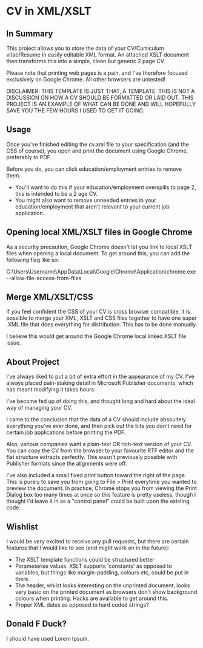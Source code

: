 CV in XML/XSLT
==============

In Summary
----------

This project allows you to store the data of your CV/Curriculum vitae/Resume in easily editable XML format. An attached XSLT document then transforms this into a simple, clean but generic 2 page CV. 

Please note that printing web pages is a pain, and I've therefore focused exclusively on Google Chrome. All other browsers are untested!

DISCLAIMER: THIS TEMPLATE IS JUST THAT, A TEMPLATE. THIS IS NOT A DISCUSSION ON HOW A CV SHOULD BE FORMATTED OR LAID OUT. THIS PROJECT IS AN EXAMPLE OF WHAT CAN BE DONE AND WILL HOPEFULLY SAVE YOU THE FEW HOURS I USED TO GET IT GOING.

Usage
-----

Once you've finished editing the cv.xml file to your specification (and the CSS of course), you open and print the document using Google Chrome, preferably to PDF. 

Before you do, you can click education/employment entries to remove them.
 + You'll want to do this if your education/employment overspills to page 2, this is intended to be a 2 age CV.
 + You might also want to remove unneeded entries in your education/employment that aren't relevant to your current job application.


Opening local XML/XSLT files in Google Chrome
---------------------------------------------

As a security precaution, Google Chrome doesn't let you link to local XSLT files when opening a local document. To get around this, you can add the following flag like so:

C:\Users\Username\AppData\Local\Google\Chrome\Application\chrome.exe --allow-file-access-from-files

Merge XML/XSLT/CSS
------------------

If you feel confident the CSS of your CV is cross browser compatible, it is possible to merge your XML, XSLT and CSS files together to have one super .XML file that does everything for distribution. This has to be done manually.

I believe this would get around the Google Chrome local linked XSLT file issue.

About Project
-------------

I've always liked to put a bit of extra effort in the appearance of my CV. I've always placed pain-staking detail in Microsoft Publisher documents, which has meant modifying it takes hours. 

I've become fed up of doing this, and thought long and hard about the ideal way of managing your CV.

I came to the conclusion that the data of a CV should include absoultely everything you've ever done, and then pick out the bits you don't need for certain job applications before printing the PDF.

Also, various companies want a plain-text OR rich-text version of your CV. You can copy the CV from the browser to your favourite RTF editor and the flat structure extracts perfectly. This wasn't previously possible with Publisher formats since the alignments were off.

I've also included a small fixed print button toward the right of the page. This is purely to save you from going to File > Print everytime you wanted to preview the document. In practice, Chrome stops you from viewing the Print Dialog box too many times at once so this feature is pretty useless, though I thought I'd leave it in as a "control panel" could be built upon the existing code.

Wishlist
--------

I would be very excited to receive any pull requests, but there are certain features that I would like to see (and might work on in the future):
 + The XSLT template functions could be structured better
 + Parameterise values. XSLT supports 'constants' as opposed to variables, but things like margin-padding, colours etc, could be put in there.
 + The header, whilst looks interesting on the unprinted document, looks very basic on the printed document as browsers don't show background colours when printing. Hacks are available to get around this.
 + Proper XML dates as opposed to hard coded strings?

Donald F Duck?
--------------

I should have used Lorem Ipsum.